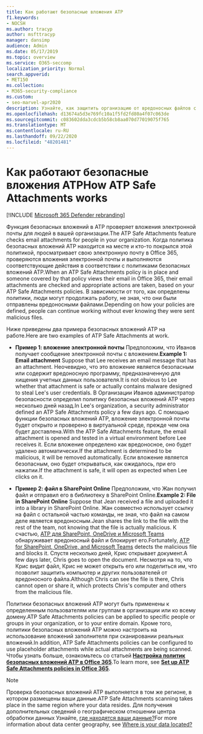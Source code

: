 ```yaml
---
title: Как работают безопасные вложения ATP
f1.keywords:
- NOCSH
ms.author: tracyp
author: msfttracyp
manager: dansimp
audience: Admin
ms.date: 05/17/2019
ms.topic: overview
ms.service: O365-seccomp
localization_priority: Normal
search.appverid:
- MET150
ms.collection:
- M365-security-compliance
ms.custom:
- seo-marvel-apr2020
description: Узнайте, как защитить организацию от вредоносных файлов с помощью безопасных вложений ATP для Office 365.
ms.openlocfilehash: d13674a5d3e769fc10a1f5fd2fd80a4f07c063de
ms.sourcegitcommit: c083602dda3cdcb5b58cb8aa070d77019075f765
ms.translationtype: MT
ms.contentlocale: ru-RU
ms.lasthandoff: 09/22/2020
ms.locfileid: "48201481"
---
```

# <a name="how-atp-safe-attachments-works"></a><span data-ttu-id="c45ce-103">Как работают безопасные вложения ATP</span><span class="sxs-lookup"><span data-stu-id="c45ce-103">How ATP Safe Attachments works</span></span>

[!INCLUDE [Microsoft 365 Defender rebranding](../includes/microsoft-defender-for-office.md)]


<span data-ttu-id="c45ce-104">Функция безопасных вложений в ATP проверяет вложения электронной почты для людей в вашей организации.</span><span class="sxs-lookup"><span data-stu-id="c45ce-104">The ATP Safe Attachments feature checks email attachments for people in your organization.</span></span> <span data-ttu-id="c45ce-105">Когда политика безопасных вложений ATP находится на месте и кто-то покрылся этой политикой, просматривает свою электронную почту в Office 365, проверяются вложения электронной почты и выполняются соответствующие действия в соответствии с политиками безопасных вложений ATP.</span><span class="sxs-lookup"><span data-stu-id="c45ce-105">When an ATP Safe Attachments policy is in place and someone covered by that policy views their email in Office 365, their email attachments are checked and appropriate actions are taken, based on your ATP Safe Attachments policies.</span></span> <span data-ttu-id="c45ce-106">В зависимости от того, как определены политики, люди могут продолжать работу, не зная, что они были отправлены вредоносными файлами.</span><span class="sxs-lookup"><span data-stu-id="c45ce-106">Depending on how your policies are defined, people can continue working without ever knowing they were sent malicious files.</span></span>
  
<span data-ttu-id="c45ce-107">Ниже приведены два примера безопасных вложений ATP на работе.</span><span class="sxs-lookup"><span data-stu-id="c45ce-107">Here are two examples of ATP Safe Attachments at work.</span></span>
  
- <span data-ttu-id="c45ce-108">**Пример 1: вложение электронной почты** Предположим, что Иванов получает сообщение электронной почты с вложением.</span><span class="sxs-lookup"><span data-stu-id="c45ce-108">**Example 1: Email attachment** Suppose that Lee receives an email message that has an attachment.</span></span> <span data-ttu-id="c45ce-109">Неочевидно, что это вложение является безопасным или содержит вредоносную программу, предназначенную для хищения учетных данных пользователя.</span><span class="sxs-lookup"><span data-stu-id="c45ce-109">It is not obvious to Lee whether that attachment is safe or actually contains malware designed to steal Lee's user credentials.</span></span> <span data-ttu-id="c45ce-110">В Организации Иванов администратор безопасности определил политику безопасных вложений ATP через несколько дней назад.</span><span class="sxs-lookup"><span data-stu-id="c45ce-110">In Lee's organization, a security administrator defined an ATP Safe Attachments policy a few days ago.</span></span> <span data-ttu-id="c45ce-111">С помощью функции безопасных вложений ATP, вложение электронной почты будет открыто и проверено в виртуальной среде, прежде чем она будет доставлена.</span><span class="sxs-lookup"><span data-stu-id="c45ce-111">With the ATP Safe Attachments feature, the email attachment is opened and tested in a virtual environment before Lee receives it.</span></span> <span data-ttu-id="c45ce-112">Если вложение определено как вредоносное, оно будет удалено автоматически.</span><span class="sxs-lookup"><span data-stu-id="c45ce-112">If the attachment is determined to be malicious, it will be removed automatically.</span></span> <span data-ttu-id="c45ce-113">Если вложение является безопасным, оно будет открываться, как ожидалось, при его нажатии.</span><span class="sxs-lookup"><span data-stu-id="c45ce-113">If the attachment is safe, it will open as expected when Lee clicks on it.</span></span>

- <span data-ttu-id="c45ce-114">**Пример 2: файл в SharePoint Online** Предположим, что Жан получил файл и отправил его в библиотеку в SharePoint Online.</span><span class="sxs-lookup"><span data-stu-id="c45ce-114">**Example 2: File in SharePoint Online** Suppose that Jean received a file and uploaded it into a library in SharePoint Online.</span></span> <span data-ttu-id="c45ce-115">Жан совместно использует ссылку на файл с остальной частью команды, не зная, что файл на самом деле является вредоносным.</span><span class="sxs-lookup"><span data-stu-id="c45ce-115">Jean shares the link to the file with the rest of the team, not knowing that the file is actually malicious.</span></span> <span data-ttu-id="c45ce-116">К счастью, [ATP для SharePoint, OneDrive и Microsoft Teams](atp-for-spo-odb-and-teams.md) обнаруживает вредоносный файл и блокирует его.</span><span class="sxs-lookup"><span data-stu-id="c45ce-116">Fortunately, [ATP for SharePoint, OneDrive, and Microsoft Teams](atp-for-spo-odb-and-teams.md) detects the malicious file and blocks it.</span></span> <span data-ttu-id="c45ce-117">Спустя несколько дней, Крис открывает документ.</span><span class="sxs-lookup"><span data-stu-id="c45ce-117">A few days later, Chris goes to open the document.</span></span> <span data-ttu-id="c45ce-118">Несмотря на то, что Крис видит файл, Крис не может открыть его или поделиться им, что позволит защитить компьютер и других пользователей от вредоносного файла.</span><span class="sxs-lookup"><span data-stu-id="c45ce-118">Although Chris can see the file is there, Chris cannot open or share it, which protects Chris's computer and others from the malicious file.</span></span>

<span data-ttu-id="c45ce-119">Политики безопасных вложений ATP могут быть применены к определенным пользователям или группам в организации или ко всему домену.</span><span class="sxs-lookup"><span data-stu-id="c45ce-119">ATP Safe Attachments policies can be applied to specific people or groups in your organization, or to your entire domain.</span></span> <span data-ttu-id="c45ce-120">Кроме того, политики безопасных вложений ATP можно настроить на использование вложений заполнителя при сканировании реальных вложений.</span><span class="sxs-lookup"><span data-stu-id="c45ce-120">In addition, ATP Safe Attachments policies can be configured to use placeholder attachments while actual attachments are being scanned.</span></span> <span data-ttu-id="c45ce-121">Чтобы узнать больше, ознакомьтесь со статьей **[Настройка политик безопасных вложений ATP в Office 365](set-up-atp-safe-attachments-policies.md)**.</span><span class="sxs-lookup"><span data-stu-id="c45ce-121">To learn more, see **[Set up ATP Safe Attachments policies in Office 365](set-up-atp-safe-attachments-policies.md)**.</span></span>

> [!NOTE]
> <span data-ttu-id="c45ce-122">Проверка безопасных вложений ATP выполняется в том же регионе, в котором размещены ваши данные.</span><span class="sxs-lookup"><span data-stu-id="c45ce-122">ATP Safe Attachments scanning takes place in the same region where your data resides.</span></span> <span data-ttu-id="c45ce-123">Для получения дополнительных сведений о географическом отношении центра обработки данных Узнайте, [где находятся ваши данные?](https://products.office.com/where-is-your-data-located?geo=All)</span><span class="sxs-lookup"><span data-stu-id="c45ce-123">For more information about data center geography, see [Where is your data located?](https://products.office.com/where-is-your-data-located?geo=All)</span></span> 

